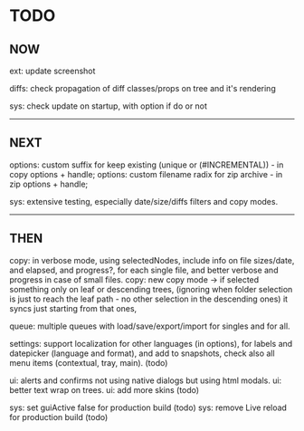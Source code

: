 # TODO

## NOW
ext: update screenshot

diffs: check propagation of diff classes/props on tree and it's rendering

sys: check update on startup, with option if do or not

---

## NEXT
options: custom suffix for keep existing (unique or (#INCREMENTAL)) - in copy options + handle;
options: custom filename radix for zip archive - in zip options + handle;

sys: extensive testing, especially date/size/diffs filters and copy modes.

---

## THEN
copy: in verbose mode, using selectedNodes, include info on file sizes/date, and elapsed, and progress?, for each single file,
      and better verbose and progress in case of small files.
copy: new copy mode -> if selected something only on leaf or descending trees,
      (ignoring when folder selection is just to reach the leaf path - no other selection in the descending ones) it syncs just starting from that ones,

queue: multiple queues with load/save/export/import for singles and for all.

settings: support localization for other languages (in options), for labels and datepicker (language and format),
          and add to snapshots,
          check also all menu items (contextual, tray, main). (todo)

ui: alerts and confirms not using native dialogs but using html modals.
ui: better text wrap on trees.
ui: add more skins (todo)

sys: set guiActive false for production build (todo)
sys: remove Live reload for production build (todo)



